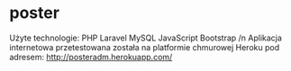 # poster
Użyte technologie:
PHP Laravel
MySQL
JavaScript
Bootstrap
/n
Aplikacja internetowa przetestowana została na platformie chmurowej Heroku pod adresem: http://posteradm.herokuapp.com/
